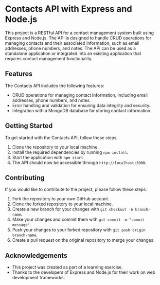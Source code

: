 # Contacts API with Express and Node.js
This project is a RESTful API for a contact management system built using Express and Node.js. The API is designed to handle CRUD operations for managing contacts and their associated information, such as email addresses, phone numbers, and notes. The API can be used as a standalone application or integrated into an existing application that requires contact management functionality.
## Features
The Contacts API includes the following features:

* CRUD operations for managing contact information, including email addresses, phone numbers, and notes.
* Error handling and validation for ensuring data integrity and security.
* Integration with a MongoDB database for storing contact information.
## Getting Started
To get started with the Contacts API, follow these steps:

1. Clone the repository to your local machine.
2. Install the required dependencies by running `npm install`.
3. Start the application with `npm start`.
4. The API should now be accessible through `http://localhost:3000`.

## Contributing
If you would like to contribute to the project, please follow these steps:

1. Fork the repository to your own GitHub account.
2. Clone the forked repository to your local machine.
3. Create a new branch for your changes with `git checkout -b branch-name`.
4. Make your changes and commit them with `git commit -m "commit message"`.
5. Push your changes to your forked repository with `git push origin branch-name`.
6. Create a pull request on the original repository to merge your changes.

## Acknowledgements
* This project was created as part of a learning exercise.
* Thanks to the developers of Express and Node.js for their work on web development frameworks.
